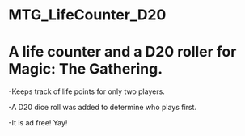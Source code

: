 MTG_LifeCounter_D20
===================

A life counter and a D20 roller for Magic: The Gathering.
===================
-Keeps track of life points for only two players.

-A D20 dice roll was added to determine who plays first.

-It is ad free! Yay!
